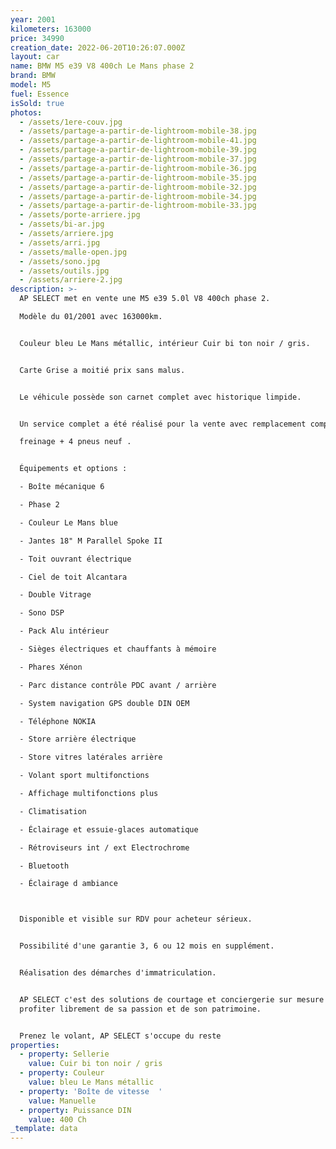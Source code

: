 ```yaml
---
year: 2001
kilometers: 163000
price: 34990
creation_date: 2022-06-20T10:26:07.000Z
layout: car
name: BMW M5 e39 V8 400ch Le Mans phase 2
brand: BMW
model: M5
fuel: Essence
isSold: true
photos:
  - /assets/1ere-couv.jpg
  - /assets/partage-a-partir-de-lightroom-mobile-38.jpg
  - /assets/partage-a-partir-de-lightroom-mobile-41.jpg
  - /assets/partage-a-partir-de-lightroom-mobile-39.jpg
  - /assets/partage-a-partir-de-lightroom-mobile-37.jpg
  - /assets/partage-a-partir-de-lightroom-mobile-36.jpg
  - /assets/partage-a-partir-de-lightroom-mobile-35.jpg
  - /assets/partage-a-partir-de-lightroom-mobile-32.jpg
  - /assets/partage-a-partir-de-lightroom-mobile-34.jpg
  - /assets/partage-a-partir-de-lightroom-mobile-33.jpg
  - /assets/porte-arriere.jpg
  - /assets/bi-ar.jpg
  - /assets/arriere.jpg
  - /assets/arri.jpg
  - /assets/malle-open.jpg
  - /assets/sono.jpg
  - /assets/outils.jpg
  - /assets/arriere-2.jpg
description: >-
  AP SELECT met en vente une M5 e39 5.0l V8 400ch phase 2.

  Modèle du 01/2001 avec 163000km.


  Couleur bleu Le Mans métallic, intérieur Cuir bi ton noir / gris.


  Carte Grise a moitié prix sans malus.


  Le véhicule possède son carnet complet avec historique limpide.


  Un service complet a été réalisé pour la vente avec remplacement complet du

  freinage + 4 pneus neuf .


  Équipements et options :

  - Boîte mécanique 6

  - Phase 2

  - Couleur Le Mans blue

  - Jantes 18" M Parallel Spoke II

  - Toit ouvrant électrique

  - Ciel de toit Alcantara

  - Double Vitrage

  - Sono DSP

  - Pack Alu intérieur

  - Sièges électriques et chauffants à mémoire

  - Phares Xénon

  - Parc distance contrôle PDC avant / arrière

  - System navigation GPS double DIN OEM

  - Téléphone NOKIA

  - Store arrière électrique

  - Store vitres latérales arrière

  - Volant sport multifonctions

  - Affichage multifonctions plus

  - Climatisation

  - Éclairage et essuie-glaces automatique

  - Rétroviseurs int / ext Electrochrome

  - Bluetooth

  - Éclairage d ambiance



  Disponible et visible sur RDV pour acheteur sérieux.


  Possibilité d'une garantie 3, 6 ou 12 mois en supplément.


  Réalisation des démarches d'immatriculation.


  AP SELECT c'est des solutions de courtage et conciergerie sur mesure pour
  profiter librement de sa passion et de son patrimoine.


  Prenez le volant, AP SELECT s'occupe du reste
properties:
  - property: Sellerie
    value: Cuir bi ton noir / gris
  - property: Couleur
    value: bleu Le Mans métallic
  - property: 'Boîte de vitesse  '
    value: Manuelle
  - property: Puissance DIN
    value: 400 Ch
_template: data
---
```


